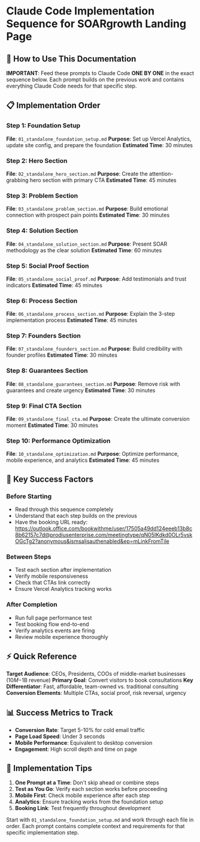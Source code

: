 # Claude Code Implementation Sequence for SOARgrowth Landing Page

## 🚀 How to Use This Documentation

**IMPORTANT**: Feed these prompts to Claude Code **ONE BY ONE** in the exact sequence below. Each prompt builds on the previous work and contains everything Claude Code needs for that specific step.

## 📋 Implementation Order

### Step 1: Foundation Setup
**File**: `01_standalone_foundation_setup.md`
**Purpose**: Set up Vercel Analytics, update site config, and prepare the foundation
**Estimated Time**: 30 minutes

### Step 2: Hero Section
**File**: `02_standalone_hero_section.md` 
**Purpose**: Create the attention-grabbing hero section with primary CTA
**Estimated Time**: 45 minutes

### Step 3: Problem Section
**File**: `03_standalone_problem_section.md`
**Purpose**: Build emotional connection with prospect pain points
**Estimated Time**: 30 minutes

### Step 4: Solution Section
**File**: `04_standalone_solution_section.md`
**Purpose**: Present SOAR methodology as the clear solution
**Estimated Time**: 60 minutes

### Step 5: Social Proof Section
**File**: `05_standalone_social_proof.md`
**Purpose**: Add testimonials and trust indicators
**Estimated Time**: 45 minutes

### Step 6: Process Section
**File**: `06_standalone_process_section.md`
**Purpose**: Explain the 3-step implementation process
**Estimated Time**: 45 minutes

### Step 7: Founders Section
**File**: `07_standalone_founders_section.md`
**Purpose**: Build credibility with founder profiles
**Estimated Time**: 30 minutes

### Step 8: Guarantees Section
**File**: `08_standalone_guarantees_section.md`
**Purpose**: Remove risk with guarantees and create urgency
**Estimated Time**: 30 minutes

### Step 9: Final CTA Section
**File**: `09_standalone_final_cta.md`
**Purpose**: Create the ultimate conversion moment
**Estimated Time**: 30 minutes

### Step 10: Performance Optimization
**File**: `10_standalone_optimization.md`
**Purpose**: Optimize performance, mobile experience, and analytics
**Estimated Time**: 45 minutes

## 🎯 Key Success Factors

### Before Starting
- Read through this sequence completely
- Understand that each step builds on the previous
- Have the booking URL ready: https://outlook.office.com/bookwithme/user/17505a49dd124eeeb13b8c8b62157c7d@prodiusenterprise.com/meetingtype/qN05IKdkd0OLr5vskOGcTg2?anonymous&ismsaljsauthenabled&ep=mLinkFromTile

### Between Steps
- Test each section after implementation
- Verify mobile responsiveness
- Check that CTAs link correctly
- Ensure Vercel Analytics tracking works

### After Completion
- Run full page performance test
- Test booking flow end-to-end
- Verify analytics events are firing
- Review mobile experience thoroughly

## ⚡ Quick Reference

**Target Audience**: CEOs, Presidents, COOs of middle-market businesses ($10M-$1B revenue)
**Primary Goal**: Convert visitors to book consultations
**Key Differentiator**: Fast, affordable, team-owned vs. traditional consulting
**Conversion Elements**: Multiple CTAs, social proof, risk reversal, urgency

## 📊 Success Metrics to Track

- **Conversion Rate**: Target 5-10% for cold email traffic
- **Page Load Speed**: Under 3 seconds
- **Mobile Performance**: Equivalent to desktop conversion
- **Engagement**: High scroll depth and time on page

## 🔄 Implementation Tips

1. **One Prompt at a Time**: Don't skip ahead or combine steps
2. **Test as You Go**: Verify each section works before proceeding  
3. **Mobile First**: Check mobile experience after each step
4. **Analytics**: Ensure tracking works from the foundation setup
5. **Booking Link**: Test frequently throughout development

Start with `01_standalone_foundation_setup.md` and work through each file in order. Each prompt contains complete context and requirements for that specific implementation step.